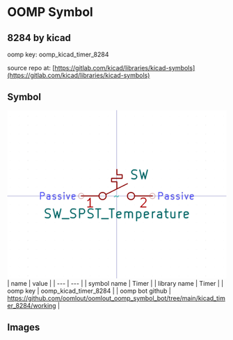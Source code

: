# OOMP Symbol  
## 8284  by kicad  
  
oomp key: oomp_kicad_timer_8284  
  
source repo at: [https://gitlab.com/kicad/libraries/kicad-symbols](https://gitlab.com/kicad/libraries/kicad-symbols)  
## Symbol  
  
[![working.png](working_600.png)](working.png)  
| name | value | 
| --- | --- | 
| symbol name | Timer | 
| library name | Timer | 
| oomp key | oomp_kicad_timer_8284 | 
| oomp bot github | https://github.com/oomlout/oomlout_oomp_symbol_bot/tree/main/kicad_timer_8284/working | 
## Images  
